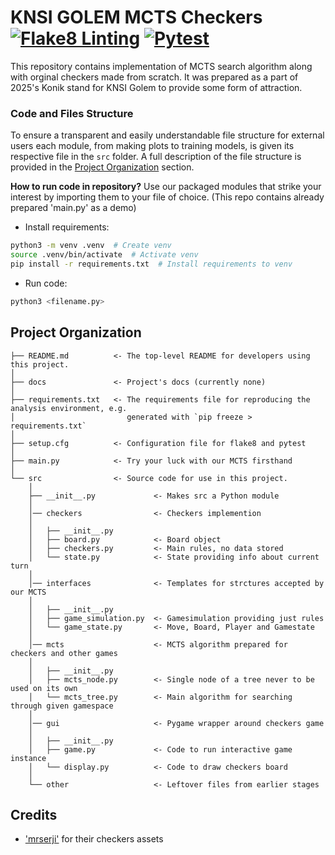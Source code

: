 
# KNSI GOLEM MCTS Checkers [![Flake8 Linting](https://github.com/KNSI-Golem/monte-carlo-checkers/actions/workflows/lint.yaml/badge.svg)](https://github.com/KNSI-Golem/monte-carlo-checkers/actions/workflows/lint.yaml) [![Pytest](https://github.com/KNSI-Golem/monte-carlo-checkers/actions/workflows/test.yaml/badge.svg)](https://github.com/KNSI-Golem/monte-carlo-checkers/actions/workflows/test.yaml)

This repository contains implementation of MCTS search algorithm along with orginal checkers made from scratch. It was prepared as a part of 2025's Konik stand for KNSI Golem to provide some form of attraction.

### Code and Files Structure
To ensure a transparent and easily understandable file structure for external users each module, from making plots to training models, is given its respective file in the `src` folder. A full description of the file structure is provided in the [Project Organization](#project-organization) section.

**How to run code in repository?**
Use our packaged modules that strike your interest by importing them to your file of choice. (This repo contains already prepared 'main.py' as a demo)
- Install requirements:
```bash
python3 -m venv .venv  # Create venv  
source .venv/bin/activate  # Activate venv  
pip install -r requirements.txt  # Install requirements to venv  
```
- Run code:
```bash
python3 <filename.py>  
```

## Project Organization

```
├── README.md          <- The top-level README for developers using this project.
│
├── docs               <- Project's docs (currently none)
│
├── requirements.txt   <- The requirements file for reproducing the analysis environment, e.g.
│                         generated with `pip freeze > requirements.txt`
│
├── setup.cfg          <- Configuration file for flake8 and pytest
│
├── main.py            <- Try your luck with our MCTS firsthand
│
└── src                <- Source code for use in this project.
    │
    ├── __init__.py             <- Makes src a Python module
    │
    │── checkers                <- Checkers implemention
    │
    │   ├── __init__.py 
    │   ├── board.py            <- Board object           
    │   ├── checkers.py         <- Main rules, no data stored
    │   └── state.py            <- State providing info about current turn
    │
    │── interfaces              <- Templates for strctures accepted by our MCTS 
    │
    │   ├── __init__.py 
    │   ├── game_simulation.py  <- Gamesimulation providing just rules
    │   └── game_state.py       <- Move, Board, Player and Gamestate
    │
    │── mcts                    <- MCTS algorithm prepared for checkers and other games
    │
    │   ├── __init__.py 
    │   ├── mcts_node.py        <- Single node of a tree never to be used on its own     
    │   └── mcts_tree.py        <- Main algorithm for searching through given gamespace
    │
    │── gui                     <- Pygame wrapper around checkers game
    │
    │   ├── __init__.py 
    │   ├── game.py             <- Code to run interactive game instance          
    │   └── display.py          <- Code to draw checkers board
    │
    └── other                   <- Leftover files from earlier stages
```

## Credits
- ['mrserji'](https://mrserji.itch.io/) for their checkers assets 
